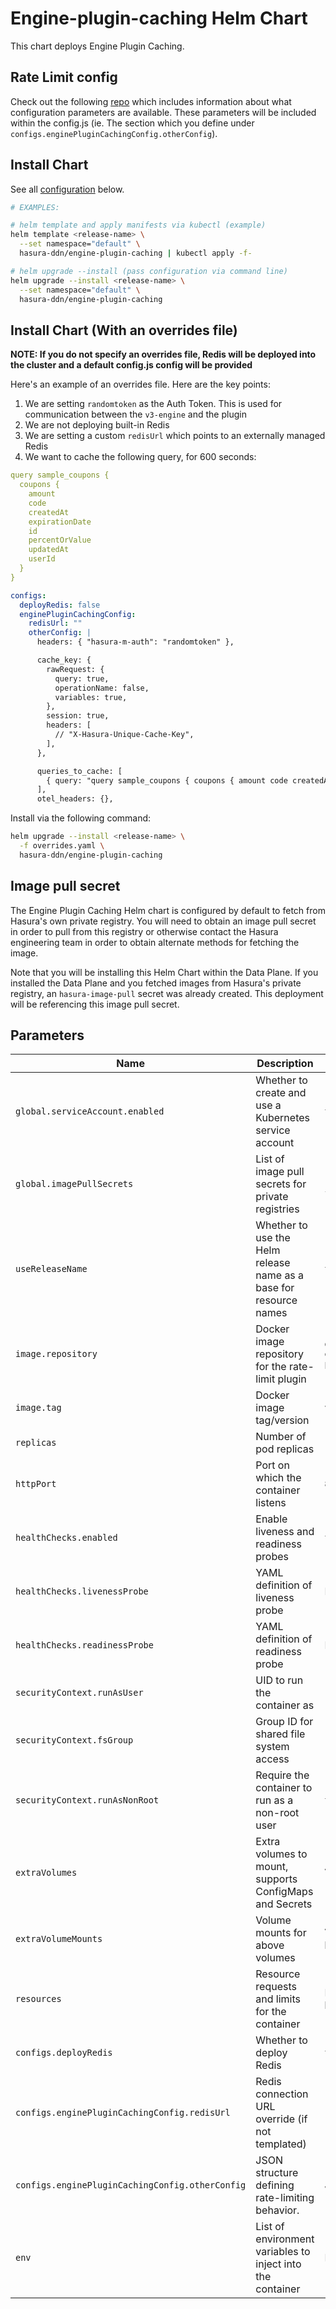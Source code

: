 # Engine-plugin-caching Helm Chart

This chart deploys Engine Plugin Caching.

## Rate Limit config

Check out the following [repo](https://github.com/hasura/engine-plugin-caching/tree/main?tab=readme-ov-file#configuration) which includes information about what configuration
parameters are available.  These parameters will be included within the config.js (ie.  The section which you define under `configs.enginePluginCachingConfig.otherConfig`).

## Install Chart

See all [configuration](#parameters) below.

```bash
# EXAMPLES:

# helm template and apply manifests via kubectl (example)
helm template <release-name> \
  --set namespace="default" \
  hasura-ddn/engine-plugin-caching | kubectl apply -f-

# helm upgrade --install (pass configuration via command line)
helm upgrade --install <release-name> \
  --set namespace="default" \
  hasura-ddn/engine-plugin-caching
```

## Install Chart (With an overrides file)

**NOTE: If you do not specify an overrides file, Redis will be deployed into the cluster and a default config.js config will be provided**

Here's an example of an overrides file.  Here are the key points:

1. We are setting `randomtoken` as the Auth Token.  This is used for communication between the `v3-engine` and the plugin
2. We are not deploying built-in Redis
3. We are setting a custom `redisUrl` which points to an externally managed Redis
4. We want to cache the following query, for 600 seconds:

```yaml
query sample_coupons {
  coupons {
    amount
    code
    createdAt
    expirationDate
    id
    percentOrValue
    updatedAt
    userId
  }
}
```

```yaml
configs:
  deployRedis: false
  enginePluginCachingConfig:
    redisUrl: ""
    otherConfig: |
      headers: { "hasura-m-auth": "randomtoken" },

      cache_key: {
        rawRequest: {
          query: true,
          operationName: false,
          variables: true,
        },
        session: true,
        headers: [
          // "X-Hasura-Unique-Cache-Key",
        ],
      },

      queries_to_cache: [
        { query: "query sample_coupons { coupons { amount code createdAt expirationDate id percentOrValue updatedAt userId }}", time_to_live: 600 }
      ],
      otel_headers: {},
```

Install via the following command:

```bash
helm upgrade --install <release-name> \
  -f overrides.yaml \
  hasura-ddn/engine-plugin-caching
```

## Image pull secret

The Engine Plugin Caching Helm chart is configured by default to fetch from Hasura's own private registry.  You will need to obtain an image pull secret in order to pull from this registry or otherwise contact the Hasura engineering team in order to obtain alternate methods for fetching the image.

Note that you will be installing this Helm Chart within the Data Plane.  If you installed the Data Plane and you fetched images from Hasura's private registry, an `hasura-image-pull` secret was already created.  This deployment will be referencing this image pull secret.

## Parameters

| Name                                              | Description                                                       | Value                                       |
| ------------------------------------------------- | ----------------------------------------------------------------- | ------------------------------------------- |
| `global.serviceAccount.enabled`                   | Whether to create and use a Kubernetes service account            | `true`                                      |
| `global.imagePullSecrets`                         | List of image pull secrets for private registries                 | `["hasura-image-pull"]`                     |
| `useReleaseName`                                  | Whether to use the Helm release name as a base for resource names | `true`                                      |
| `image.repository`                                | Docker image repository for the rate-limit plugin                 | `gcr.io/hasura-ee/engine-plugin-caching` |
| `image.tag`                                       | Docker image tag/version                                          | `v1.0.0`                                    |
| `replicas`                                        | Number of pod replicas                                            | `"1"`                                       |
| `httpPort`                                        | Port on which the container listens                               | `8787`                                      |
| `healthChecks.enabled`                            | Enable liveness and readiness probes                              | `true`                                      |
| `healthChecks.livenessProbe`                      | YAML definition of liveness probe                                 | Probe block                                 |
| `healthChecks.readinessProbe`                     | YAML definition of readiness probe                                | Probe block                                 |
| `securityContext.runAsUser`                       | UID to run the container as                                       | `10001`                                     |
| `securityContext.fsGroup`                         | Group ID for shared file system access                            | `10001`                                     |
| `securityContext.runAsNonRoot`                    | Require the container to run as a non-root user                   | `true`                                      |
| `extraVolumes`                                    | Extra volumes to mount, supports ConfigMaps and Secrets           | Volume block                                |
| `extraVolumeMounts`                               | Volume mounts for above volumes                                   | VolumeMount block                           |
| `resources`                                       | Resource requests and limits for the container                    | Resource block                              |
| `configs.deployRedis`                             | Whether to deploy Redis                                           | `true`                                      |
| `configs.enginePluginCachingConfig.redisUrl`      | Redis connection URL override (if not templated)                  | `""`                                        |
| `configs.enginePluginCachingConfig.otherConfig`   | JSON structure defining rate-limiting behavior.                   | JSON block                                  |
| `env`                                             | List of environment variables to inject into the container        | Env block                                   |

